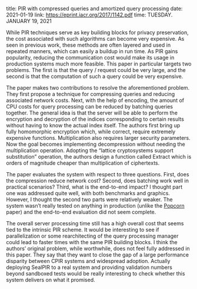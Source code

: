 title: PIR with compressed queries and amortized query processing
date: 2021-01-19
link: https://eprint.iacr.org/2017/1142.pdf
time: TUESDAY. JANUARY 19, 2021

While PIR techniques serve as key building blocks for privacy preservation, the cost associated with such algorithms can become very expensive. As seen in previous work, these methods are often layered and used in repeated manners, which can easily a buildup in run time. As PIR gains popularity, reducing the communication cost would make its usage in production systems much more feasible. This paper in particular targets two problems. The first is that the query / request could be very large, and the second is that the computation of such a query could be very expensive.

The paper makes two contributions to resolve the aforementioned problem. They first propose a technique for compressing queries and reducing associated network costs. Next, with the help of encoding, the amount of CPU costs for query processing can be reduced by batching queries together. The general idea is that the server will be able to perform the encryption and decryption of the indices corresponding to certain results without having to know the actual index itself. The authors first bring up fully homomorphic encryption which, while correct, require extremely expensive functions. Multiplication also requires larger security parameters. Now the goal becomes implementing decompression without needing the multiplication operation. Adopting the “lattice cryptosystems support substitution” operation, the authors design a function called Extract which is orders of magnitude cheaper than multiplication of ciphertexts.

The paper evaluates the system with respect to three questions. First, does the compression reduce network cost? Second, does batching work well in practical scenarios? Third, what is the end-to-end impact? I thought part one was addressed quite well, with both benchmarks and graphics. However, I thought the second two parts were relatively weaker. The system wasn’t really tested on anything in production (unlike the [Popcorn](https://john-b-yang.github.io/review/r/2021/Jan/18/) paper) and the end-to-end evaluation did not seem complete.

The overall server processing time still has a high overall cost that seems tied to the intrinsic PIR scheme. It would be interesting to see if parallelization or some rearchitecting of the query processing manager could lead to faster times with the same PIR building blocks. I think the authors’ original problem, while worthwhile, does not feel fully addressed in this paper. They say that they want to close the gap of a large performance disparity between CPIR systems and widespread adoption. Actually deploying SealPIR to a real system and providing validation numbers beyond sandboxed tests would be really interesting to check whether this system delivers on what it promised.

